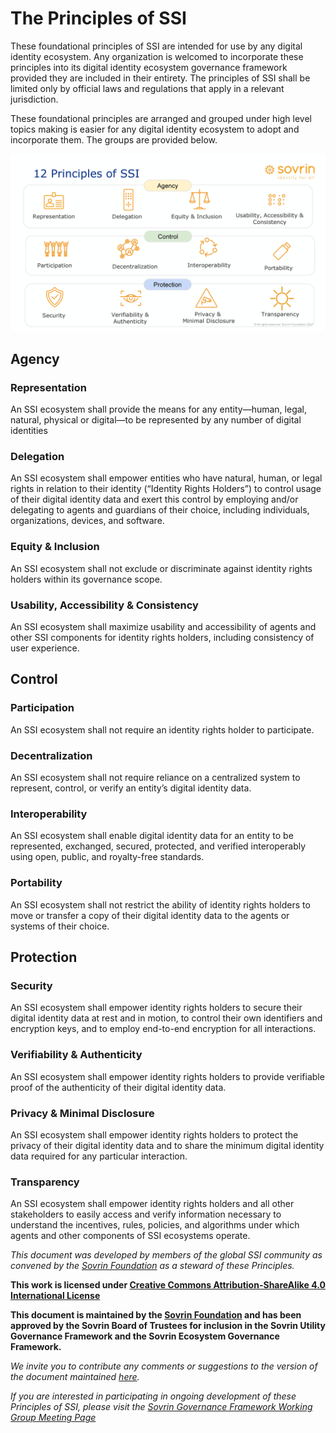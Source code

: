 # The Principles of SSI

These foundational principles of SSI are intended for use by any digital identity ecosystem. Any organization is welcomed to incorporate these principles into its digital identity ecosystem governance framework provided they are included in their entirety. The principles of SSI shall be limited only by official laws and regulations that apply in a relevant jurisdiction.

These foundational principles are arranged and grouped under high level topics making is easier for any digital identity ecosystem to adopt and incorporate them. The groups are provided below.

![The Principles of SSI organized into groups](https://github.com/sovrin-foundation/possi/blob/main/Grouped-Principles-of-SSI.png "The Principles of SSI")

## Agency
### Representation 
An SSI ecosystem shall provide the means for any entity—human, legal, natural, physical or digital—to be represented by any number of digital identities
### Delegation
An SSI ecosystem shall empower entities who have natural, human, or legal rights in relation to their identity (“Identity Rights Holders”) to control usage of their digital identity data and exert this control by employing and/or delegating to agents and guardians of their choice, including individuals, organizations, devices, and software.
### Equity & Inclusion
An SSI ecosystem shall not exclude or discriminate against identity rights holders within its governance scope.

### Usability, Accessibility & Consistency
An SSI ecosystem shall maximize usability and accessibility of agents and other SSI components for identity rights holders, including consistency of user experience.

## Control
### Participation
An SSI ecosystem shall not require an identity rights holder to participate.

### Decentralization
An SSI ecosystem shall not require reliance on a centralized system to represent, control, or verify an entity’s digital identity data.

### Interoperability
An SSI ecosystem shall enable digital identity data for an entity to be represented, exchanged, secured, protected, and verified interoperably using open, public, and royalty-free standards.
### Portability
An SSI ecosystem shall not restrict the ability of identity rights holders to move or transfer a copy of their digital identity data to the agents or systems of their choice.


## Protection
### Security
An SSI ecosystem shall empower identity rights holders to secure their digital identity data at rest and in motion, to control their own identifiers and encryption keys, and to employ end-to-end encryption for all interactions.
### Verifiability & Authenticity
An SSI ecosystem shall empower identity rights holders to provide verifiable proof of the authenticity of their digital identity data.

### Privacy & Minimal Disclosure
An SSI ecosystem shall empower identity rights holders to protect the privacy of their digital identity data and to share the minimum digital identity data required for any particular interaction.

### Transparency
An SSI ecosystem shall empower identity rights holders and all other stakeholders to easily access and verify information necessary to understand the incentives, rules, policies, and algorithms under which agents and other components of SSI ecosystems operate.

*This document was developed by members of the global SSI community as convened by the [Sovrin Foundation](https://sovrin.org/) as a steward of these Principles.*




**This work is licensed under [​Creative Commons Attribution-ShareAlike 4.0 International License](http://creativecommons.org/licenses/by-sa/4.0/)**

**This document is maintained by the ​[Sovrin Foundation](https://sovrin.org/)​ and has been approved by the Sovrin Board of Trustees for inclusion in the Sovrin Utility Governance Framework and the Sovrin Ecosystem Governance Framework.**


*We invite you to contribute any comments or suggestions to the version of the document maintained [here](https://github.com/sovrin-foundation/possi).*

*If you are interested in participating in ongoing development of these Principles of SSI, please visit the [Sovrin Governance Framework Working Group ​Meeting Page​](https://docs.google.com/document/d/1aJskOztz8NP8tI-9eaKaaOypF0Fm__SCLKR-U8ptSII/)*
